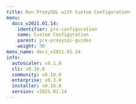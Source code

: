 ```yaml
---
title: Run ProxySQL with Custom Configuration
menu:
  docs_v2021.01.14:
    identifier: prx-configuration
    name: Custom Configuration
    parent: prx-proxysql-guides
    weight: 30
menu_name: docs_v2021.01.14
info:
  autoscaler: v0.1.0
  cli: v0.16.0
  community: v0.16.0
  enterprise: v0.3.0
  installer: v0.16.0
  version: v2021.01.14
---
```


